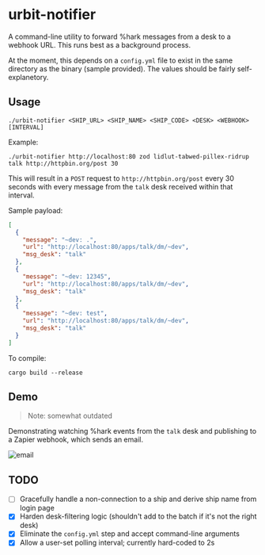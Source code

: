 # urbit-notifier

A command-line utility to forward %hark messages from a desk to a webhook URL. This runs best as a background process.

At the moment, this depends on a `config.yml` file to exist in the same directory as the binary (sample provided). The values should be fairly self-explanetory.

## Usage

```
./urbit-notifier <SHIP_URL> <SHIP_NAME> <SHIP_CODE> <DESK> <WEBHOOK> [INTERVAL]
```

Example:

```
./urbit-notifier http://localhost:80 zod lidlut-tabwed-pillex-ridrup talk http://httpbin.org/post 30
```

This will result in a `POST` request to `http://httpbin.org/post` every 30 seconds with every message from the `talk` desk received within that interval.

Sample payload:

```json
[
  {
    "message": "~dev: .",
    "url": "http://localhost:80/apps/talk/dm/~dev",
    "msg_desk": "talk"
  },
  {
    "message": "~dev: 12345",
    "url": "http://localhost:80/apps/talk/dm/~dev",
    "msg_desk": "talk"
  },
  {
    "message": "~dev: test",
    "url": "http://localhost:80/apps/talk/dm/~dev",
    "msg_desk": "talk"
  }
]
```

To compile:

```
cargo build --release
```

## Demo

> Note: somewhat outdated

Demonstrating watching %hark events from the `talk` desk and publishing to a Zapier webhook, which sends an email.

![email](https://user-images.githubusercontent.com/748181/223562392-379439ed-53e6-42c8-a386-987b201559aa.gif)

## TODO

- [ ] Gracefully handle a non-connection to a ship and derive ship name from login page
- [x] Harden desk-filtering logic (shouldn't add to the batch if it's not the right desk)
- [x] Eliminate the `config.yml` step and accept command-line arguments
- [x] Allow a user-set polling interval; currently hard-coded to 2s
